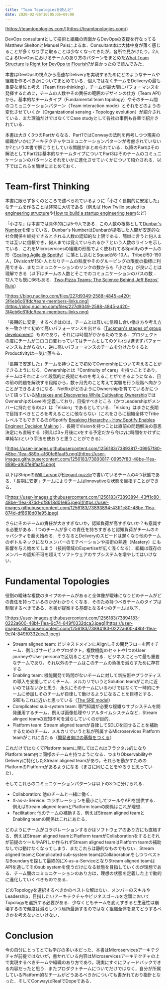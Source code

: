 ```yaml
---
title: "Team Topologiesを読んだ"
date: 2020-02-06T10:05:05+09:00
---
```


[https://teamtopologies.com/](https://teamtopologies.com/)

DevOps consultantとして技術と組織の両面からDevOpsの支援を行なってるMatthew SkeltonとManuel Paisによる本．Consultant本は大体中身が薄く感じることが多くなり手に取ることは少なくなってきたが，各所で見かけたり，2人によるDevOpsにおけるチームのあり方のパターンをまとめた[What Team Structure is Right for DevOps to Flourish?](https://web.devopstopologies.com/)が良かったので読んでみた．

本書はDevOpsの視点から高速なDeliveryを実現するためにどのようなチームや組織を作るべきかについてまとめている．個人ではなくチームをDeliveryの最も重要な単位と考え（Team first-thinking），チームが最大限にパフォーマンスを発揮するために，チームの人数やその責任の範囲のデザインの仕方（Team API）から，基本的なチームタイプ（Fundamental team topology）やそのチーム間のコミュニケーションパターン（Team interaction mode）とそれをどのようの変化させていくか（Organizational sensing・Topology evolution）が紹介されている．また理論だけではなくてCase studyとして各社の事例も各章で紹介されている．

本書は大きく3つのPartからなる．Part1ではConwayの法則を再考しつつ現実の組織がいかにアーキテクチャやコミュニケーションパターンが考慮されていないか?という本書で解こうとしている問題がまとめられている．以降のPartはその解法としてPart2は基本的なチームタイプについてPart3はそのチームのコミュニケーションのパターンとそれをいかに進化させていくかについて紹介される．以下ではこれらを簡単にまとめておく．

# Team-first Thinking

本書に限らず多くのところで述べられているように「小さく長期的に安定した」なチームを作ることは非常に大切である（例えば [How Twilio scaled its engineering structure](https://increment.com/teams/how-twilio-scaled-its-engineering-structure/)や[How to build a startup engineering team](https://increment.com/teams/how-to-build-a-startup-engineering-team/)など）

「小さな」は本書では具体的には5-9人である．この人数の根拠として[Dunbar's Number](https://en.m.wikipedia.org/wiki/Dunbar%27s_number)を使っている．Dunbar's NumberはDunbarが提唱した人間が安定的な社会関係を維持できるとされる人数の認知的な上限である．簡単に言うと何人までは互いに信頼でき，何人までは覚えていられるか？という人数のラインを示している．これをMicroservicesの組織の形態でよく使われてるSpotifyのチームの形（[Scaling Agile @ Spotify](https://blog.crisp.se/wp-content/uploads/2012/11/SpotifyScaling.pdf)）に落とし込むとSquadが8-10人，Tribeが50-150人，Divisionが150-人となりチームの粒度やそのグルーピングの限度の指標に利用できる．またコミュニケーションのリンクの数からも「小さな」が良いことは理解できる（以下はチームの人数とそこでのコミュニケーションのパスの数 ．12人でも既に66もある．[Two-Pizza Teams: The Science Behind Jeff Bezos' Rule](https://blog.nuclino.com/two-pizza-teams-the-science-behind-jeff-bezos-rule)）

![https://blog.nuclino.com/files/227d9349-2588-4845-a420-3f4eb6c61fdc/team-members-links.png](https://blog.nuclino.com/files/227d9349-2588-4845-a420-3f4eb6c61fdc/team-members-links.png)

「長期的に安定」するべきはのは，チームとは互いに信頼し合い働き方や考え方を一致させて初めて高いパフォーマンスを出せる（[Tuckman's stages of group development](https://en.m.wikipedia.org/wiki/Tuckman%27s_stages_of_group_development)）ものであり，それには時間がかかるためである．プロジェクトの度にチームがコロコロ変わっていてはチームとしてのゲル化は進まずパフォーマンスも上がらない．逆に高いパフォーマンスのチームを分けたりするとProductivityは一気に落ちる．

「長期で安定した」チームを持つことで初めてOwnershipについて考えることができるようになる．Ownershipとは「Continuity of care」を持つことであり，チームはそれによって段階的に長期にものを考えることができるようになる．目の前の問題を解決する段階から，数ヶ月先のこと考えて実験を行う段階へ向かうことができるようになる．NetflixがどのようにOwnershipを育てているかについて語っている[Mistakes and Discoveries While Cultivating Ownership](https://youtu.be/ddOGmao_cnA)ではOwnershipのLevelを定義しており，目指すべきところ（かつLeadershipがメンバーに持たせるのは）は「Vision」であるとしている．「Vision」はまさに長期で目指すべきところを考えることに他ならない（これをさらに組織全体でTribeレベルでもできてるのがSpotify [Breaking Hierarchy - How Spotify Enables Engineer Decision Making](https://youtu.be/gTXEXcGvnKk) ）．長期でVisionを持つことは直前の問題解決の意思決定にも直結する（例えば3ヶ月後にxをする予定だから今はyに時間をかけずに単純なzという手法を使おうと思うことができる）．

![https://user-images.githubusercontent.com/1256183/73893817-09957f80-48be-11ea-889b-a160fe8faaf5.png](https://user-images.githubusercontent.com/1256183/73893817-09957f80-48be-11ea-889b-a160fe8faaf5.png)

以下はStripeの[Will Larson](https://twitter.com/lethain)が[Elegant puzzle](https://www.amazon.com/dp/1732265186/)で書いているチームの4つ状態である．「長期に安定」チームによりチームはInnovativeな状態を目指すことができる．

![https://user-images.githubusercontent.com/1256183/73893894-43ff1c80-48be-11ea-874d-df8618d01e95.jpeg](https://user-images.githubusercontent.com/1256183/73893894-43ff1c80-48be-11ea-874d-df8618d01e95.jpeg)

さらにそのチームの責任が大きすぎないか，認知負荷が高すぎないか？も意識する必要がある．1つのチームが多くの責任を持ちすぎると認知負荷がチームのキャパシティを超え始める．そうなるとDeliveryのスピードは遅くなり他のチームのボトルネックになりメンバーのモチベーションや技術の熟達（Mastery）にも影響を与え始めてしまう（技術領域のExpertiseが広く浅くなる）．組織は既存のメンバーの認知不可を超えてソフトウェアのサブシステムを増やしてはいけない．

# Fundamental Topologies

役割の曖昧な複数のタイプのチームがあると全体像が曖昧になりどのチームがどの責任を持っているのかがわかりくくなる．そのため持つべきチームのタイプは制限するべきである．本書が提案する基礎となる4つのチームは以下．

![https://user-images.githubusercontent.com/1256183/73894183-0222a600-48bf-11ea-9c74-849f0332dca3.jpeg](https://user-images.githubusercontent.com/1256183/73894183-0222a600-48bf-11ea-9c74-849f0332dca3.jpeg)

- Stream aligned team: ビジネスドメインにAlignしその開発フローを回すチーム．例えばサービスやプロダクト，複数機能のセットや1つのUser journeyやUser personaで区切ることができる．ビジネスにとって最も重要なチームであり，それ以外のチームはこのチームの負担を減らすために存在する
- Enabling team: 機能開発で時間がないチームに対して新技術やプラクティスの導入を支援していくチーム．メルカリでいうとSolution teamがこれに近いのではないかと思う．永久にそのチームにいるわけではなくて一時的にチームに参加しそのチームが自律して動けるようになることを目標とする．SREもこれに近いと思っている（[The SRE model](https://medium.com/@rakyll/the-sre-model-6e19376ef986)）
- Complicated sub-system team: 専門知識が必要な複雑なサブシステムを開発運用するチーム．例えば画像処理やリアルタイムシステムなど．Stream alinged teamの認知不可を減らしていくのが目的．
- Platform team: Stream aligned teamが自律してSDLCを回せることを補助するためのチーム．メルカリでいうと私が所属するMicroservices Platform teamがこれに当たる（[開発者向けの基盤をつくる](https://speakerdeck.com/tcnksm/kai-fa-zhe-xiang-kefalseji-pan-wotukuru)）

これだけではなくてPlatform teamに関してはこれはフラクタル的になりPlatform team内に同様のチームを持つようになる．つまりObservabilityやDeliveryに特化したStream aligned teamがあり，それらを動かすためのPlatformのPlatformがあるようになる（まさに同じことをやろうと思っていた）．

そしてこれらのコミュニケーションパターンは以下の3つに分けられる．

- Collaboration: 他のチームと一緒に働く．
- X-as-a-Service: コラボレーションを最小にしてツールやAPIを提供する．例えばStream aligned teamとPlatform teamの関係はこれが理想．
- Facilitation: 他のチームの補助する．例えばStream aligned teamとEnabling teamの関係はこれにあたる．

どのようにチームがコラボレーションするかはソフトウェアのあり方にも直結する．例えばStream aligned teamとPlatform teamがCollaborationをするとそれが前提のツールやAPIしか作られずStream aligned teamはPlatform teamの補助なしでは動けなくなってしまう．またこれらは静的なものでもない．Stream aligned teamとComplicated sub-system teamはCollaborationをしつつベストなBoundaryを探して最終的にX-as-a-ServiceとなりStream aligned teamはAPIを通してそのsub systemを使うだけになる状態を目指していくのが理想である．チーム間のコミュニケーションのあり方は，理想の状態を定義した上で動的に進化していくべきものである．

どのTopologyを選択するべきかのベストな解はない．メンバーのスキルやLeadership，目指したいアーキテクチャやビジネスゴールを念頭においてTopologyを選択する必要がある．少なくともチームを変えすぎると生産性は崩壊するので頻度は減らしつつ局所最適するのではなく組織全体を見てどうするべきかを考えないといけない．

# Conclusion

今の自分にとってとても学びの多い本だった．本書はMicroservicesアーキテクチャが前提ではないが，書かれている内容はMicroservicesアーキテクチャの上で実現するべきチームや組織のあり方であり，現実にすぐにフィードバックできる内容だったと思う．またプロダクトチームについてだけではなく，自分が所属しているPlatform的なチームがどうあるべきかについても書かれており指針となった．そしてConwayはRealでDopeである．
